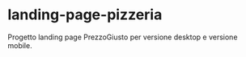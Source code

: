 # landing-page-pizzeria

Progetto landing page PrezzoGiusto per versione desktop e versione mobile.

